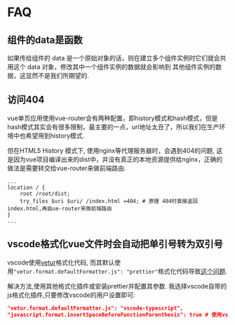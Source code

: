 # FAQ

## 组件的data是函数
如果传给组件的 data 是一个原始对象的话，则在建立多个组件实例时它们就会共用这个 data 对象，修改其中一个组件实例的数据就会影响到
其他组件实例的数据，这显然不是我们所期望的.

## 访问404
vue单页应用使用vue-router会有两种配置，即history模式和hash模式，但是hash模式其实会有很多限制，最主要的一点，url地址太丑了，所以我们在生产环境中也希望用到history模式.

但在HTML5 History 模式下, 使用nginx等代理服务器时，会遇到404的问题, 这是因为vue项目编译出来的dist中，并没有真正的本地资源提供给nginx，正确的做法是需要转交给vue-router来做前端路由.

```nginx
...
location / {
    root /root/dist;
    try_files $uri $uri/ /index.html =404; # 原理 404时直接返回index.html,再由ue-router来做前端路由
}
...
```

## vscode格式化vue文件时会自动把单引号转为双引号
vscode使用[vetur](https://github.com/vuejs/vetur)格式化代码, 而其默认使用`"vetur.format.defaultFormatter.js": "prettier"`格式化代码导致[这个问题](https://github.com/vuejs/vetur/issues/807).

解决方法,使用其他格式化插件或安装prettier并配置其参数. 我选择vscode自带的js格式化插件,只要修改vscode的用户设置即可:
```json
"vetur.format.defaultFormatter.js": "vscode-typescript",
"javascript.format.insertSpaceBeforeFunctionParenthesis": true # 使用vscode-typescript时js function的小括号前的空格被省略, 该行配置使其保留.
```